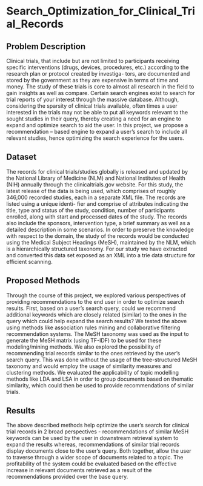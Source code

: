 # Search_Optimization_for_Clinical_Trial_Records

## Problem Description
Clinical trials, that include but are not limited to participants receiving specific interventions (drugs, devices, procedures, etc.) according to the research plan or protocol created by investiga- tors, are documented and stored by the government as they are expensive in terms of time and money. The study of these trials is core to almost all research in the field to gain insights as well as compare. Certain search engines exist to search for trial reports of your interest through the massive database. Although, considering the sparsity of clinical trials available, often times a user interested in the trials may not be able to put all keywords relevant to the sought studies in their query, thereby creating a need for an engine to expand and optimize search to aid the user. In this project, we propose a recommendation – based engine to expand a user’s search to include all relevant studies, hence optimizing the search experience for the users.

## Dataset
The records for clinical trials/studies globally is released and updated by the National Library of Medicine (NLM) and National Institutes of Health (NIH) annually through the clinicaltrials.gov website. For this study, the latest release of the data is being used, which comprises of roughly 346,000 recorded studies, each in a separate XML file. The records are listed using a unique identi- fier and comprise of attributes indicating the title, type and status of the study, condition, number of participants enrolled, along with start and processed dates of the study. The records also include the sponsors, intervention type, a brief summary as well as a detailed description in some scenarios. In order to preserve the knowledge with respect to the domain, the study of the records would be conducted using the Medical Subject Headings (MeSH), maintained by the NLM, which is a hierarchically structured taxonomy. For our study we have extracted and converted this data set exposed as an XML into a trie data structure for efficient scanning.

## Proposed Methods
Through the course of this project, we explored various perspectives of providing recommendations to the end user in order to optimize search results. First, based on a user’s search query, could we recommend additional keywords which are closely related (similar) to the ones in the query which could help expand the search results? We tested the above using methods like association rules mining and collaborative filtering recommendation systems. The MeSH taxonomy was used as the input to generate the MeSH matrix (using TF-IDF) to be used for these modeling/mining methods. We also explored the possibility of recommending trial records similar to the ones retrieved by the user’s search query. This was done without the usage of the tree-structured MeSH taxonomy and would employ the usage of similarity measures and clustering methods. We evaluated the applicability of topic modelling methods like LDA and LSA in order to group documents based on thematic similarity, which could then be used to provide recommendations of similar trials.

## Results
The above described methods help optimize the user’s search for clinical trial records in 2 broad perspectives - recommendations of similar MeSH keywords can be used by the user in downstream retrieval system to expand the results whereas, recommendations of similar trial records display documents close to the user’s query. Both together, allow the user to traverse through a wider scope of documents related to a topic. The profitability of the system could be evaluated based on the effective increase in relevant documents retrieved as a result of the recommendations provided over the base query.
